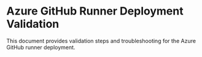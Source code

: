 # Azure GitHub Runner Deployment Validation

This document provides validation steps and troubleshooting for the Azure GitHub runner deployment.
